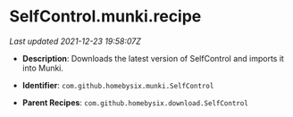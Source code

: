 # SelfControl.munki.recipe

_Last updated 2021-12-23 19:58:07Z_

- **Description**: Downloads the latest version of SelfControl and imports it into Munki.

- **Identifier**: `com.github.homebysix.munki.SelfControl`

- **Parent Recipes**: `com.github.homebysix.download.SelfControl`